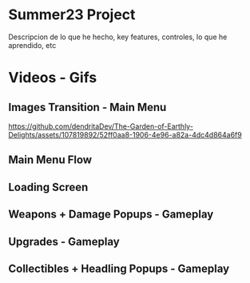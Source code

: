 # Summer23 Project
Descripcion de lo que he hecho, key features, controles, lo que he aprendido, etc


# Videos - Gifs
## Images Transition - Main Menu
https://github.com/dendritaDev/The-Garden-of-Earthly-Delights/assets/107819892/52ff0aa8-1906-4e96-a82a-4dc4d864a6f9

## Main Menu Flow

## Loading Screen

## Weapons + Damage Popups - Gameplay

## Upgrades - Gameplay

## Collectibles + Headling Popups - Gameplay
